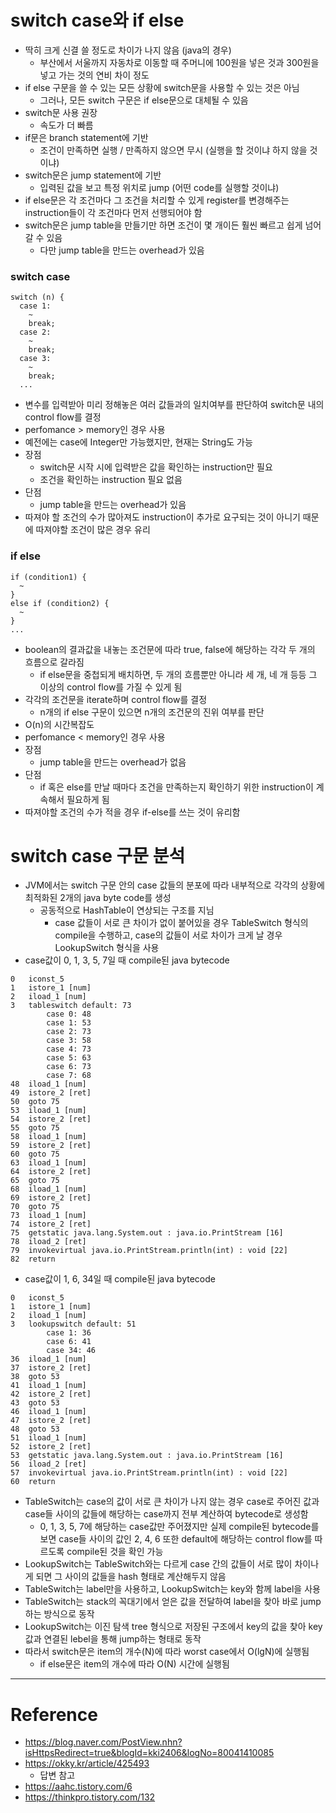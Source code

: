 # switch case와 if else

- 딱히 크게 신결 쓸 정도로 차이가 나지 않음 (java의 경우)
  - 부산에서 서울까지 자동차로 이동할 때 주머니에 100원을 넣은 것과 300원을 넣고 가는 것의 연비 차이 정도
- if else 구문을 쓸 수 있는 모든 상황에 switch문을 사용할 수 있는 것은 아님
  - 그러나, 모든 switch 구문은 if else문으로 대체될 수 있음
- switch문 사용 권장
  - 속도가 더 빠름
- if문은 branch statement에 기반
  - 조건이 만족하면 실행 / 만족하지 않으면 무시 (실행을 할 것이냐 하지 않을 것이냐)
- switch문은 jump statement에 기반
  - 입력된 값을 보고 특정 위치로 jump (어떤 code를 실행할 것이냐)
- if else문은 각 조건마다 그 조건을 처리할 수 있게 register를 변경해주는 instruction들이 각 조건마다 먼저 선행되어야 함
- switch문은 jump table을 만들기만 하면 조건이 몇 개이든 훨씬 빠르고 쉽게 넘어갈 수 있음
  - 다만 jump table을 만드는 overhead가 있음

### switch case

```
switch (n) {
  case 1:
    ~
    break;
  case 2:
    ~
    break;
  case 3:
    ~
    break;
  ...
```
- 변수를 입력받아 미리 정해놓은 여러 값들과의 일치여부를 판단하여 switch문 내의 control flow를 결정
- perfomance > memory인 경우 사용
- 예전에는 case에 Integer만 가능했지만, 현재는 String도 가능
- 장점
  - switch문 시작 시에 입력받은 값을 확인하는 instruction만 필요
  - 조건을 확인하는 instruction 필요 없음
- 단점
  - jump table을 만드는 overhead가 있음
- 따져야 할 조건의 수가 많아져도 instruction이 추가로 요구되는 것이 아니기 때문에 따져야할 조건이 많은 경우 유리

### if else

```
if (condition1) {
  ~
}
else if (condition2) {
  ~
}
...
```
- boolean의 결과값을 내놓는 조건문에 따라 true, false에 해당하는 각각 두 개의 흐름으로 갈라짐
  - if else문을 중첩되게 배치하면, 두 개의 흐름뿐만 아니라 세 개, 네 개 등등 그 이상의 control flow를 가질 수 있게 됨
- 각각의 조건문을 iterate하며 control flow를 결정
  - n개의 if else 구문이 있으면 n개의 조건문의 진위 여부를 판단
- O(n)의 시간복잡도
- perfomance < memory인 경우 사용
- 장점
  - jump table을 만드는 overhead가 없음
- 단점
  - if 혹은 else를 만날 때마다 조건을 만족하는지 확인하기 위한 instruction이 계속해서 필요하게 됨
- 따져야할 조건의 수가 적을 경우 if-else를 쓰는 것이 유리함

# switch case 구문 분석

- JVM에서는 switch 구문 안의 case 값들의 분포에 따라 내부적으로 각각의 상황에 최적화된 2개의 java byte code를 생성
  - 공동적으로 HashTable이 연상되는 구조를 지님
    - case 값들이 서로 큰 차이가 없이 붙어있을 경우 TableSwitch 형식의 compile을 수행하고, case의 값들이 서로 차이가 크게 날 경우 LookupSwitch 형식을 사용
- case값이 0, 1, 3, 5, 7일 때 compile된 java bytecode
```
0   iconst_5
1   istore_1 [num]
2   iload_1 [num]
3   tableswitch default: 73
        case 0: 48
        case 1: 53
        case 2: 73
        case 3: 58
        case 4: 73
        case 5: 63
        case 6: 73
        case 7: 68
48  iload_1 [num]
49  istore_2 [ret]
50  goto 75
53  iload_1 [num]
54  istore_2 [ret]
55  goto 75
58  iload_1 [num]
59  istore_2 [ret]
60  goto 75
63  iload_1 [num]
64  istore_2 [ret]
65  goto 75
68  iload_1 [num]
69  istore_2 [ret]
70  goto 75
73  iload_1 [num]
74  istore_2 [ret]
75  getstatic java.lang.System.out : java.io.PrintStream [16]
78  iload_2 [ret]
79  invokevirtual java.io.PrintStream.println(int) : void [22]
82  return
```
- case값이 1, 6, 34일 때 compile된 java bytecode
```
0   iconst_5
1   istore_1 [num]
2   iload_1 [num]
3   lookupswitch default: 51
        case 1: 36
        case 6: 41
        case 34: 46
36  iload_1 [num]
37  istore_2 [ret]
38  goto 53
41  iload_1 [num]
42  istore_2 [ret]
43  goto 53
46  iload_1 [num]
47  istore_2 [ret]
48  goto 53
51  iload_1 [num]
52  istore_2 [ret]
53  getstatic java.lang.System.out : java.io.PrintStream [16]
56  iload_2 [ret]
57  invokevirtual java.io.PrintStream.println(int) : void [22]
60  return
```
- TableSwitch는 case의 값이 서로 큰 차이가 나지 않는 경우 case로 주어진 값과 case들 사이의 값들에 해당하는 case까지 전부 계산하여 bytecode로 생성함
  - 0, 1, 3, 5, 7에 해당하는 case값만 주어졌지만 실제 compile된 bytecode를 보면 case들 사이의 값인 2, 4, 6 또한 default에 해당하는 control flow를 따르도록 compile된 것을 확인 가능
- LookupSwitch는 TableSwitch와는 다르게 case 간의 값들이 서로 많이 차이나게 되면 그 사이의 값들을 hash 형태로 계산해두지 않음
- TableSwitch는 label만을 사용하고, LookupSwitch는 key와 함께 label을 사용
- TableSwitch는 stack의 꼭대기에서 얻은 값을 전달하여 label을 찾아 바로 jump하는 방식으로 동작
- LookupSwitch는 이진 탐색 tree 형식으로 저장된 구조에서 key의 값을 찾아 key값과 연결된 lebel을 통해 jump하는 형태로 동작
- 따라서 switch문은 item의 개수(N)에 따라 worst case에서 O(lgN)에 실행됨
  - if else문은 item의 개수에 따라 O(N) 시간에 실행됨

---

# Reference

- https://blog.naver.com/PostView.nhn?isHttpsRedirect=true&blogId=kki2406&logNo=80041410085
- https://okky.kr/article/425493
  - 답변 참고
- https://aahc.tistory.com/6
- https://thinkpro.tistory.com/132
